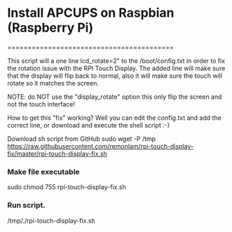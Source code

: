 # Install APCUPS on Raspbian (Raspberry Pi)
=========================================

This script will a one line lcd_rotate=2" to the /boot/config.txt in order to fix the rotation issue with the RPI Touch Display.
The added line will make sure that the display will flip back to normal, also it will make sure the touch will rotate so it matches the screen.

NOTE: do NOT use the "display_rotate" option this only flip the screen and not the touch interface!

How to get this "fix" working?
Well you can edit the config.txt and add the correct line, or download and execute the shell script :-)

Download sh script from GitHub
sudo wget -P /tmp https://raw.githubusercontent.com/remonlam/rpi-touch-display-fix/master/rpi-touch-display-fix.sh

### Make file executable
sudo chmod 755 rpi-touch-display-fix.sh

### Run script.
/tmp/./rpi-touch-display-fix.sh
